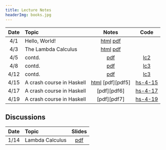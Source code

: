 ```yaml
---
title: Lecture Notes
headerImg: books.jpg
---
```


| **Date**   | **Topic**                       | **Notes**                 | **Code**      |
|:----------:|:--------------------------------|:-------------------------:|:-------------:|
| 4/1        | Hello, World!                   | [html][lec0] [pdf][pdf0]  |               |
| 4/3        | The Lambda Calculus             | [html][lec1] [pdf][pdf1]  |               |
| 4/5        | contd.                          |              [pdf][pdf2]  | [lc2]         |
| 4/8        | contd.                          |              [pdf][pdf3]  | [lc3]         |
| 4/12       | contd.                          |              [pdf][pdf4]  | [lc3]         |
| 4/15       | A crash course in Haskell       | [html][lec2] [pdf][pdf5]  | [hs-4-15]     |
| 4/17       | A crash course in Haskell       |              [pdf][pdf6]  | [hs-4-17]     | 
| 4/19       | A crash course in Haskell       |              [pdf][pdf7]  | [hs-4-19]     |

<!-- 
| 1/25       | contd.                          |                           |               |
| 1/28       | contd.                          |                           |               |
| 1/30       | Datatypes and Recursion         | [html][lec3]              |               |
| 1/1        | contd.                          |                           |               |
| 2/4        | contd.                          |                           |               |
| 2/6        | Higher Order Functions          | [html][lec4]              |               |
| 2/8        | contd.                          |                           |               |
| 2/11       | **Midterm**                     | [exam][midterm] [solution][midterm-sol] | |
| 2/13       | Environments and Closures       | [html][lec5]              |               |
| 2/15       | contd.                          |                           |               |
| 2/18       | *No lecture: Presidents' Day*   |                           |               |
| 2/20       | contd.                          |                           |               |
| 2/22       | contd.                          |                           |               |
| 2/25       | Lexing and Parsing              | [html][lec6] [tutorial][parsing]     |    |
| 2/27       | Polymorphism and Type Inference | [html][lec7]              |               |
| 3/1        | contd.                          |                           |               |
| 3/4        | contd.                          |                           |               |
| 3/6        | Logic Programming               |  [html][lec8]             |               |
| 3/8        | contd.                          |                           |               |
| 3/11       | contd.                          |                           |               |
| 3/13       | contd.                          |                           |               |
| 3/15       | contd.                          |                           |               |
| 3/22       | **Final**                       |                           |               |

-->

## Discussions

| Date       | Topic                    | Slides        | 
|:----------:|:-------------------------|:-------------:|
| 1/14       | Lambda Calculus          | [pdf][disc1]  |

<!-- 
| 2/25       | Nano: Parsing and Eval   | [pdf][disc5]  |
| 3/4        | Type checking tips       | [pdf][disc6]  |
| 3/11       | Final Review             | [pdf][discFinal] |

-->

[lec0]: lectures/00-hello.html
[lec1]: lectures/01-lambda.html
[lec2]: lectures/02-haskell.html
[lec3]: lectures/03-datatypes.html
[lec4]: lectures/04-hof.html
[lec5]: lectures/05-closure.html
[lec6]: lectures/06-parsing.html
[lec7]: lectures/07-types.html
[lec8]: lectures/08-prolog.html

[pdf0]: /static/raw/00-intro-annot.pdf
[pdf1]: /static/raw/01-lambda-annot.pdf
[pdf2]: /static/raw/01-lambda-B-annot.pdf
[pdf3]: /static/raw/01-lambda-C-annot.pdf
[pdf4]: /static/raw/01-lambda-D-annot.pdf
[lc2]:  /static/raw/lec_4_2_2019.lc
[lc3]:  /static/raw/lec_4_8_2019.lc
[pdf4]: /static/raw/01-lambda-D-annot.pdf
[lc4]:  /static/raw/lec_4_10_2019.lc
[pdf2]: /static/raw/01-lambda-B-annot.pdf

[hs-4-15]:  /static/raw/lec_4_15_2019.hs
[hs-4-17]:  /static/raw/lec_4_17_2019.hs
[hs-4-19]:  /static/raw/lec_4_19_2019.hs

[disc1]: /static/raw/disc1-lambda_calc.pdf
[disc5]: /static/raw/disc5-parsing.pdf
[disc6]: /static/raw/disc-pa5tips.pdf
[discFinal]: /static/raw/final-disc.pdf

[parsing]: https://github.com/cse130-sp18/arith

[elsa]: https://github.com/ucsd-progsys/elsa
[intro]: /static/raw/Intro.hs
[datatypes]: /static/raw/Datatypes.hs
[tail]: /static/raw/Tail.hs

[midterm]: /static/raw/130-midterm-wi19.pdf
[midterm-sol]: /static/raw/130-midterm-wi19-solution.pdf
[final-prep]: /static/raw/appendix.pdf
[final]: /static/raw/130-final-wi19.pdf
[final-sol]: /static/raw/130-final-wi19-solution.pdf
